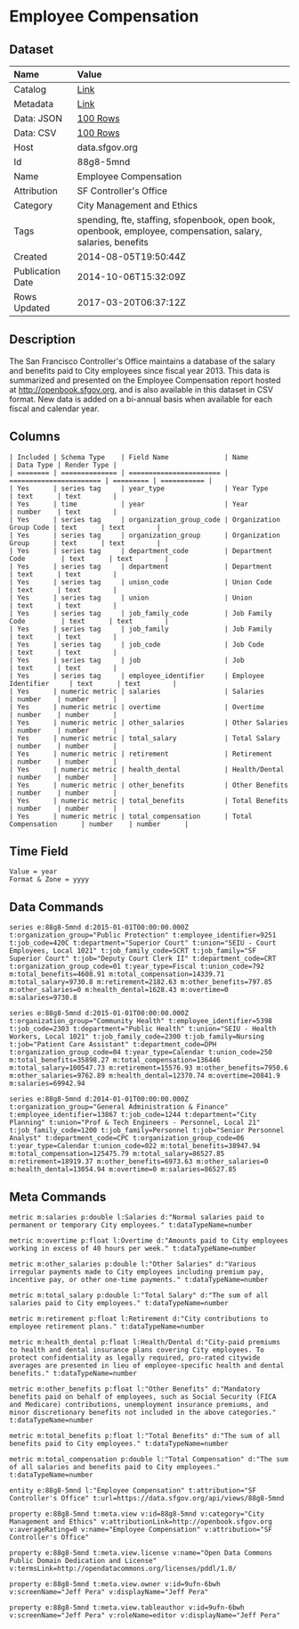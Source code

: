 # Employee Compensation

## Dataset

| Name | Value |
| :--- | :---- |
| Catalog | [Link](https://catalog.data.gov/dataset/employee-compensation-53987) |
| Metadata | [Link](https://data.sfgov.org/api/views/88g8-5mnd) |
| Data: JSON | [100 Rows](https://data.sfgov.org/api/views/88g8-5mnd/rows.json?max_rows=100) |
| Data: CSV | [100 Rows](https://data.sfgov.org/api/views/88g8-5mnd/rows.csv?max_rows=100) |
| Host | data.sfgov.org |
| Id | 88g8-5mnd |
| Name | Employee Compensation |
| Attribution | SF Controller's Office |
| Category | City Management and Ethics |
| Tags | spending, fte, staffing, sfopenbook, open book, openbook, employee, compensation, salary, salaries, benefits |
| Created | 2014-08-05T19:50:44Z |
| Publication Date | 2014-10-06T15:32:09Z |
| Rows Updated | 2017-03-20T06:37:12Z |

## Description

The San Francisco Controller's Office maintains a database of the salary and benefits paid to City employees since fiscal year 2013. This data is summarized and presented on the Employee Compensation report hosted at http://openbook.sfgov.org, and is also available in this dataset in CSV format. New data is added on a bi-annual basis when available for each fiscal and calendar year.

## Columns

```ls
| Included | Schema Type    | Field Name              | Name                    | Data Type | Render Type |
| ======== | ============== | ======================= | ======================= | ========= | =========== |
| Yes      | series tag     | year_type               | Year Type               | text      | text        |
| Yes      | time           | year                    | Year                    | number    | text        |
| Yes      | series tag     | organization_group_code | Organization Group Code | text      | text        |
| Yes      | series tag     | organization_group      | Organization Group      | text      | text        |
| Yes      | series tag     | department_code         | Department Code         | text      | text        |
| Yes      | series tag     | department              | Department              | text      | text        |
| Yes      | series tag     | union_code              | Union Code              | text      | text        |
| Yes      | series tag     | union                   | Union                   | text      | text        |
| Yes      | series tag     | job_family_code         | Job Family Code         | text      | text        |
| Yes      | series tag     | job_family              | Job Family              | text      | text        |
| Yes      | series tag     | job_code                | Job Code                | text      | text        |
| Yes      | series tag     | job                     | Job                     | text      | text        |
| Yes      | series tag     | employee_identifier     | Employee Identifier     | text      | text        |
| Yes      | numeric metric | salaries                | Salaries                | number    | number      |
| Yes      | numeric metric | overtime                | Overtime                | number    | number      |
| Yes      | numeric metric | other_salaries          | Other Salaries          | number    | number      |
| Yes      | numeric metric | total_salary            | Total Salary            | number    | number      |
| Yes      | numeric metric | retirement              | Retirement              | number    | number      |
| Yes      | numeric metric | health_dental           | Health/Dental           | number    | number      |
| Yes      | numeric metric | other_benefits          | Other Benefits          | number    | number      |
| Yes      | numeric metric | total_benefits          | Total Benefits          | number    | number      |
| Yes      | numeric metric | total_compensation      | Total Compensation      | number    | number      |
```

## Time Field

```ls
Value = year
Format & Zone = yyyy
```

## Data Commands

```ls
series e:88g8-5mnd d:2015-01-01T00:00:00.000Z t:organization_group="Public Protection" t:employee_identifier=9251 t:job_code=420C t:department="Superior Court" t:union="SEIU - Court Employees, Local 1021" t:job_family_code=SCRT t:job_family="SF Superior Court" t:job="Deputy Court Clerk II" t:department_code=CRT t:organization_group_code=01 t:year_type=Fiscal t:union_code=792 m:total_benefits=4608.91 m:total_compensation=14339.71 m:total_salary=9730.8 m:retirement=2182.63 m:other_benefits=797.85 m:other_salaries=0 m:health_dental=1628.43 m:overtime=0 m:salaries=9730.8

series e:88g8-5mnd d:2015-01-01T00:00:00.000Z t:organization_group="Community Health" t:employee_identifier=5398 t:job_code=2303 t:department="Public Health" t:union="SEIU - Health Workers, Local 1021" t:job_family_code=2300 t:job_family=Nursing t:job="Patient Care Assistant" t:department_code=DPH t:organization_group_code=04 t:year_type=Calendar t:union_code=250 m:total_benefits=35898.27 m:total_compensation=136446 m:total_salary=100547.73 m:retirement=15576.93 m:other_benefits=7950.6 m:other_salaries=9762.89 m:health_dental=12370.74 m:overtime=20841.9 m:salaries=69942.94

series e:88g8-5mnd d:2014-01-01T00:00:00.000Z t:organization_group="General Administration & Finance" t:employee_identifier=13867 t:job_code=1244 t:department="City Planning" t:union="Prof & Tech Engineers - Personnel, Local 21" t:job_family_code=1200 t:job_family=Personnel t:job="Senior Personnel Analyst" t:department_code=CPC t:organization_group_code=06 t:year_type=Calendar t:union_code=022 m:total_benefits=38947.94 m:total_compensation=125475.79 m:total_salary=86527.85 m:retirement=18919.37 m:other_benefits=6973.63 m:other_salaries=0 m:health_dental=13054.94 m:overtime=0 m:salaries=86527.85
```

## Meta Commands

```ls
metric m:salaries p:double l:Salaries d:"Normal salaries paid to permanent or temporary City employees." t:dataTypeName=number

metric m:overtime p:float l:Overtime d:"Amounts paid to City employees working in excess of 40 hours per week." t:dataTypeName=number

metric m:other_salaries p:double l:"Other Salaries" d:"Various irregular payments made to City employees including premium pay, incentive pay, or other one-time payments." t:dataTypeName=number

metric m:total_salary p:double l:"Total Salary" d:"The sum of all salaries paid to City employees." t:dataTypeName=number

metric m:retirement p:float l:Retirement d:"City contributions to employee retirement plans." t:dataTypeName=number

metric m:health_dental p:float l:Health/Dental d:"City-paid premiums to health and dental insurance plans covering City employees. To protect confidentiality as legally required, pro-rated citywide averages are presented in lieu of employee-specific health and dental benefits." t:dataTypeName=number

metric m:other_benefits p:float l:"Other Benefits" d:"Mandatory benefits paid on behalf of employees, such as Social Security (FICA and Medicare) contributions, unemployment insurance premiums, and minor discretionary benefits not included in the above categories." t:dataTypeName=number

metric m:total_benefits p:float l:"Total Benefits" d:"The sum of all benefits paid to City employees." t:dataTypeName=number

metric m:total_compensation p:double l:"Total Compensation" d:"The sum of all salaries and benefits paid to City employees." t:dataTypeName=number

entity e:88g8-5mnd l:"Employee Compensation" t:attribution="SF Controller's Office" t:url=https://data.sfgov.org/api/views/88g8-5mnd

property e:88g8-5mnd t:meta.view v:id=88g8-5mnd v:category="City Management and Ethics" v:attributionLink=http://openbook.sfgov.org v:averageRating=0 v:name="Employee Compensation" v:attribution="SF Controller's Office"

property e:88g8-5mnd t:meta.view.license v:name="Open Data Commons Public Domain Dedication and License" v:termsLink=http://opendatacommons.org/licenses/pddl/1.0/

property e:88g8-5mnd t:meta.view.owner v:id=9ufn-6bwh v:screenName="Jeff Pera" v:displayName="Jeff Pera"

property e:88g8-5mnd t:meta.view.tableauthor v:id=9ufn-6bwh v:screenName="Jeff Pera" v:roleName=editor v:displayName="Jeff Pera"
```